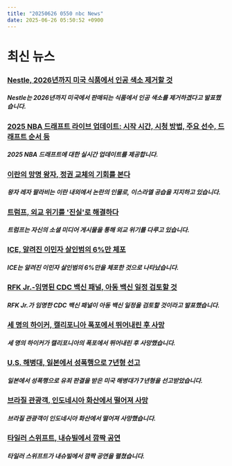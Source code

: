 ```yaml
---
title: "20250626 0550 nbc News"
date: 2025-06-26 05:50:52 +0900
---
```


# 최신 뉴스

### [Nestle, 2026년까지 미국 식품에서 인공 색소 제거할 것](https://www.nbcnews.com/health/health-news/nestle-says-will-remove-artificial-dyes-us-foods-2026-rcna215107)
##### Nestle는 2026년까지 미국에서 판매되는 식품에서 인공 색소를 제거하겠다고 발표했습니다. 
### [2025 NBA 드래프트 라이브 업데이트: 시작 시간, 시청 방법, 주요 선수, 드래프트 순서 등](https://www.nbcnews.com/sports/nba/live-blog/nba-draft-2025-top-prospects-live-updates-rcna213587)
##### 2025 NBA 드래프트에 대한 실시간 업데이트를 제공합니다. 
### [이란의 망명 왕자, 정권 교체의 기회를 본다](https://www.nbcnews.com/world/iran/iran-shah-reza-pahlavi-son-regime-change-trump-rcna214695)
##### 왕자 레자 팔라비는 이란 내외에서 논란의 인물로, 이스라엘 공습을 지지하고 있습니다. 
### [트럼프, 외교 위기를 '진실'로 해결하다](https://www.nbcnews.com/politics/donald-trump/trump-engages-truth-social-diplomacy-iran-crisis-rcna214719)
##### 트럼프는 자신의 소셜 미디어 게시물을 통해 외교 위기를 다루고 있습니다. 
### [ICE, 알려진 이민자 살인범의 6%만 체포](https://www.nbcnews.com/politics/national-security/promise-remove-worst-worst-ice-arrested-only-6-known-immigrant-murdere-rcna214817)
##### ICE는 알려진 이민자 살인범의 6%만을 체포한 것으로 나타났습니다. 
### [RFK Jr.-임명된 CDC 백신 패널, 아동 백신 일정 검토할 것](https://www.nbcnews.com/health/health-news/kennedy-appointed-cdc-vaccine-panel-says-will-scrutinize-childhood-vac-rcna214941)
##### RFK Jr.가 임명한 CDC 백신 패널이 아동 백신 일정을 검토할 것이라고 발표했습니다. 
### [세 명의 하이커, 캘리포니아 폭포에서 뛰어내린 후 사망](https://www.nbcnews.com/news/us-news/three-hikers-found-dead-jumped-california-waterfall-rcna214651)
##### 세 명의 하이커가 캘리포니아의 폭포에서 뛰어내린 후 사망했습니다. 
### [U.S. 해병대, 일본에서 성폭행으로 7년형 선고](https://www.nbcnews.com/world/asia/japan-us-marine-convicted-sexual-assault-sentenced-7-years-prison-rcna214922)
##### 일본에서 성폭행으로 유죄 판결을 받은 미국 해병대가 7년형을 선고받았습니다. 
### [브라질 관광객, 인도네시아 화산에서 떨어져 사망](https://www.nbcnews.com/world/brazil/brazil-hiker-volcano-indonesia-mount-rinjani-juliana-marins-dead-rcna214926)
##### 브라질 관광객이 인도네시아 화산에서 떨어져 사망했습니다. 
### [타일러 스위프트, 내슈빌에서 깜짝 공연](https://www.nbcnews.com/pop-culture/pop-culture-news/taylor-swift-nashville-performance-tight-end-university-rcna214950)
##### 타일러 스위프트가 내슈빌에서 깜짝 공연을 펼쳤습니다.